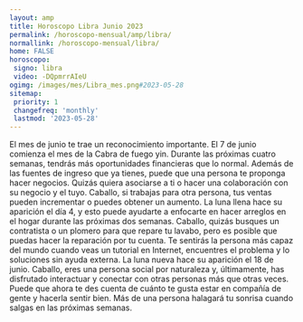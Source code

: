 ```yaml
---
layout: amp
title: Horoscopo Libra Junio 2023 
permalink: /horoscopo-mensual/amp/libra/
normallink: /horoscopo-mensual/libra/
home: FALSE
horoscopo:
 signo: libra
 video: -DQpmrrAIeU
ogimg: /images/mes/Libra_mes.png#2023-05-28
sitemap:
 priority: 1
 changefreq: 'monthly'
 lastmod: '2023-05-28'
---
```



El mes de junio te trae un reconocimiento importante.
El 7 de junio comienza el mes de la Cabra de fuego yin. Durante las próximas cuatro semanas, tendrás más oportunidades financieras que lo normal. Además de las fuentes de ingreso que ya tienes, puede que una persona te proponga hacer negocios. Quizás quiera asociarse a ti o hacer una colaboración con su negocio y el tuyo. Caballo, si trabajas para otra persona, tus ventas pueden incrementar o puedes obtener un aumento.
La luna llena hace su aparición el día 4, y esto puede ayudarte a enfocarte en hacer arreglos en el hogar durante las próximas dos semanas. Caballo, quizás busques un contratista o un plomero para que repare tu lavabo, pero es posible que puedas hacer la reparación por tu cuenta. Te sentirás la persona más capaz del mundo cuando veas un tutorial en Internet, encuentres el problema y lo soluciones sin ayuda externa.
La luna nueva hace su aparición el 18 de junio. Caballo, eres una persona social por naturaleza y, últimamente, has disfrutado interactuar y conectar con otras personas más que otras veces. Puede que ahora te des cuenta de cuánto te gusta estar en compañía de gente y hacerla sentir bien. Más de una persona halagará tu sonrisa cuando salgas en las próximas semanas.